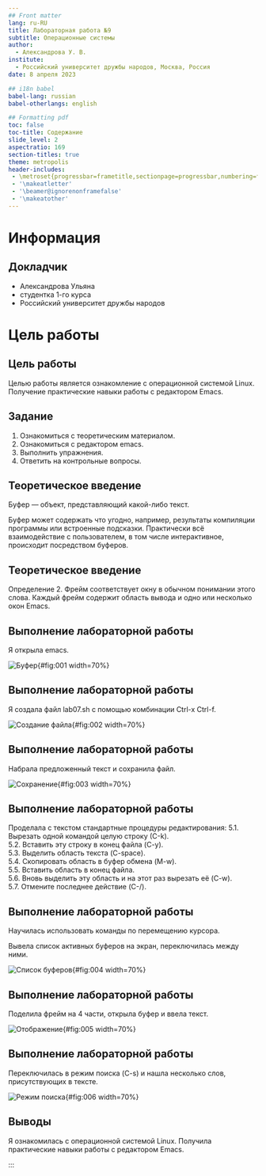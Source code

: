 ```yaml
---
## Front matter
lang: ru-RU
title: Лабораторная работа №9
subtitle: Операционные системы
author:
  - Александрова У. В.
institute:
  - Российский университет дружбы народов, Москва, Россия
date: 8 апреля 2023

## i18n babel
babel-lang: russian
babel-otherlangs: english

## Formatting pdf
toc: false
toc-title: Содержание
slide_level: 2
aspectratio: 169
section-titles: true
theme: metropolis
header-includes:
 - \metroset{progressbar=frametitle,sectionpage=progressbar,numbering=fraction}
 - '\makeatletter'
 - '\beamer@ignorenonframefalse'
 - '\makeatother'
---
```


# Информация

## Докладчик

  * Александрова Ульяна
  * студентка 1-го курса
  * Российский университет дружбы народов

# Цель работы

## Цель работы

Целью работы является ознакомление с операционной системой Linux. Получение практические навыки работы с редактором Emacs.

## Задание

1. Ознакомиться с теоретическим материалом.
2. Ознакомиться с редактором emacs.
3. Выполнить упражнения.
4. Ответить на контрольные вопросы.

## Теоретическое введение

Буфер — объект, представляющий какой-либо текст.

Буфер может содержать что угодно, например, результаты компиляции программы
или встроенные подсказки. Практически всё взаимодействие с пользователем, в том
числе интерактивное, происходит посредством буферов.

## Теоретическое введение

Определение 2. Фрейм соответствует окну в обычном понимании этого слова. Каждый
фрейм содержит область вывода и одно или несколько окон Emacs.

## Выполнение лабораторной работы

Я открыла emacs.

![Буфер](image/1.PNG){#fig:001 width=70%}

## Выполнение лабораторной работы

Я создала файл lab07.sh с помощью комбинации Ctrl-x Ctrl-f.

![Создание файла](image/2.PNG){#fig:002 width=70%}

## Выполнение лабораторной работы

Набрала предложенный текст и сохранила файл.

![Сохранение](image/3.PNG){#fig:003 width=70%}

## Выполнение лабораторной работы

Проделала с текстом стандартные процедуры редактирования:
5.1. Вырезать одной командой целую строку (С-k).  
5.2. Вставить эту строку в конец файла (C-y).  
5.3. Выделить область текста (C-space).  
5.4. Скопировать область в буфер обмена (M-w).  
5.5. Вставить область в конец файла.  
5.6. Вновь выделить эту область и на этот раз вырезать её (C-w).  
5.7. Отмените последнее действие (C-/).

## Выполнение лабораторной работы

Научилась использовать команды по перемещению курсора.

Вывела список активных буферов на экран, переключилась между ними.

![Список буферов](image/4.PNG){#fig:004 width=70%}

## Выполнение лабораторной работы

Поделила фрейм на 4 части, открыла буфер и ввела текст.

![Отображение](image/7.PNG){#fig:005 width=70%}

## Выполнение лабораторной работы

Переключилась в режим поиска (C-s) и нашла несколько слов, присутствующих в тексте.

![Режим поиска](image/8.PNG){#fig:006 width=70%}

## Выводы

Я ознакомилась с операционной системой Linux. Получила практические навыки работы с редактором Emacs.


:::
